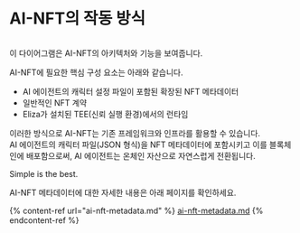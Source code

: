 # AI-NFT의 작동 방식

<img src=".gitbook/assets/file.excalidraw.svg" alt="" class="gitbook-drawing">

이 다이어그램은 AI-NFT의 아키텍처와 기능을 보여줍니다.&#x20;

AI-NFT에 필요한 핵심 구성 요소는 아래와 같습니다.

* AI 에이전트의 캐릭터 설정 파일이 포함된 확장된 NFT 메타데이터
* 일반적인 NFT 계약
* Eliza가 설치된 TEE(신뢰 실행 환경)에서의 런타임

이러한 방식으로 AI-NFT는 기존 프레임워크와 인프라를 활용할 수 있습니다.  
AI 에이전트의 캐릭터 파일(JSON 형식)을 NFT 메타데이터에 포함시키고 이를 블록체인에 배포함으로써, AI 에이전트는 온체인 자산으로 자연스럽게 전환됩니다.

Simple is the best.

AI-NFT 메타데이터에 대한 자세한 내용은 아래 페이지를 확인하세요.

{% content-ref url="ai-nft-metadata.md" %}
[ai-nft-metadata.md](ai-nft-metadata.md)
{% endcontent-ref %}
